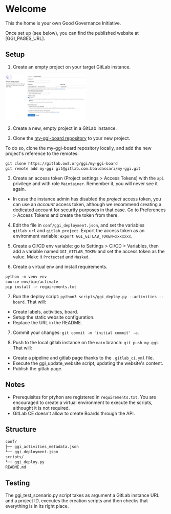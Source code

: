 

# Welcome

This the home is your own Good Governance Initiative.

Once set up (see below), you can find the published website at [GGI_PAGES_URL].


## Setup

1. Create an empty project on your target GitLab instance.
<img src="image.png" width="50%" height="50%">

2. Create a new, empty project in a GitLab instance.

2. Clone the [my-ggi-board repository](https://gitlab.ow2.org/ggi/my-ggi-board) to your new project.

To do so, clone the my-ggi-board repository locally, and add the new project's reference to the remotes:
```
git clone https://gitlab.ow2.org/ggi/my-ggi-board
git remote add my-ggi git@gitlab.com:bbaldassari/my-ggi.git
```

3. Create an access token (Project settings > Access Tokens) with the `api` privilege and with role `Maintainer`. Remember it, you will never see it again.
  - In case the instance admin has disabled the _project_ access token, you can use an _account_ access token, although we recommend creating a dedicated account for security purposes in that case. Go to Preferences > Access Tokens and create the token from there.

4. Edit the file in `conf/ggi_deployment.json`, and set the variables `gitlab_url` and `gitlab_project`.
Export the access token as an environment variable: `export GGI_GITLAB_TOKEN=xxxxxxx`.

5. Create a CI/CD env variable: go to Settings > CI/CD > Variables, then add a variable named `GGI_GITLAB_TOKEN` and set the access token as the value. Make it `Protected` and `Masked`.

6. Create a virtual env and install requirements.
```
python -m venv env
source env/bin/activate
pip install -r requirements.txt
```

7. Run the deploy script: `python3 scripts/ggi_deploy.py --activities --board`. That will:
  - Create labels, activities, board.
  - Setup the static website configuration.
  - Replace the URL in the README.

7. Commit your changes: `git commit -m 'initial commit' -a`.

9. Push to the local gitlab instance on the `main` branch: `git push my-ggi`. That will:
  - Create a pipeline and gitlab page thanks to the `.gitlab_ci.yml` file.
  - Execute the ggi_update_website script, updating the website's content.
  - Publish the gitlab page.

## Notes

* Prerequisites for ptyhon are registered in `requirements.txt`. You are encouraged to create a virtual environment to execute the scripts, althought it is not required.
* GitLab CE doesn't allow to create Boards through the API.


## Structure

```
conf/
├── ggi_activities_metadata.json
└── ggi_deployment.json
scripts/
└── ggi_deploy.py
README.md
```


## Testing

The ggi_test_scenario.py script takes as argument a GitLab instance URL and a project ID, executes the creation scripts and then checks that everything is in its right place.
